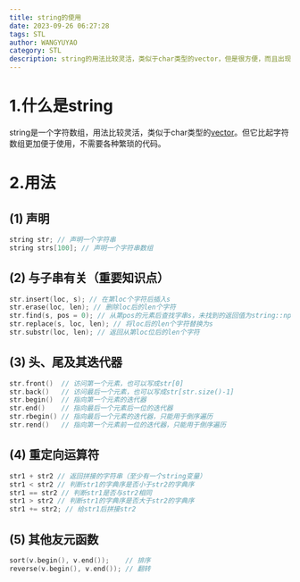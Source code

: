 ```yaml
---
title: string的使用
date: 2023-09-26 06:27:28
tags: STL
author: WANGYUYAO
category: STL
description: string的用法比较灵活，类似于char类型的vector，但是很方便，而且出现范围很广。
---
```


# 1.什么是string
string是一个字符数组，用法比较灵活，类似于char类型的[vector](https://luogu532626blog.4everland.app/2023/09/26/use-vector/)。但它比起字符数组更加便于使用，不需要各种繁琐的代码。

# 2.用法
## (1) 声明
```cpp
string str; // 声明一个字符串
string strs[100]; // 声明一个字符串数组
```
## (2) 与子串有关（重要知识点）
```cpp
str.insert(loc, s); // 在第loc个字符后插入s
str.erase(loc, len); // 删除loc后的len个字符
str.find(s, pos = 0); // 从第pos的元素后查找字串s，未找到的返回值为string::npos
str.replace(s, loc, len); // 将loc后的len个字符替换为s
str.substr(loc, len); // 返回从第loc位后的len个字符
```
## (3) 头、尾及其迭代器
```cpp
str.front()  // 访问第一个元素，也可以写成str[0]
str.back()   // 访问最后一个元素，也可以写成str[str.size()-1]
str.begin()  // 指向第一个元素的迭代器
str.end()    // 指向最后一个元素后一位的迭代器
str.rbegin() // 指向最后一个元素的迭代器，只能用于倒序遍历 
str.rend()   // 指向第一个元素前一位的迭代器，只能用于倒序遍历
```
## (4) 重定向运算符
```cpp
str1 + str2 // 返回拼接的字符串（至少有一个string变量）
str1 < str2 // 判断str1的字典序是否小于str2的字典序
str1 == str2 // 判断str1是否与str2相同
str1 > str2 // 判断str1的字典序是否大于str2的字典序
str1 += str2; // 给str1后拼接str2
```
## (5) 其他友元函数
```cpp
sort(v.begin(), v.end());    // 排序
reverse(v.begin(), v.end()); // 翻转
```
